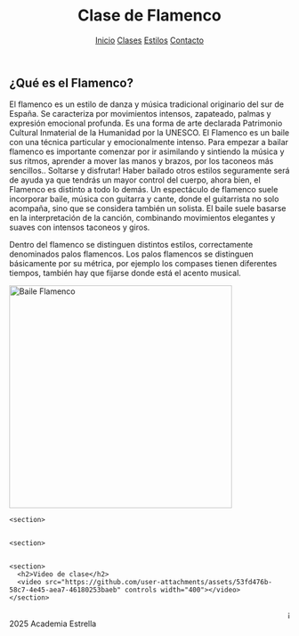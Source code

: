 <html lang="es">

<head>
  <meta charset="UTF-8">
  <link rel="stylesheet" href="css/estilos.css">
</head>
<body>
  <header>
    <h1>Clase de Flamenco</h1>
    <nav>
      <a href="index.html">Inicio</a>
      <a href="clases.html">Clases</a>
      <a href="estilos.html">Estilos</a>
      <a href="contacto.html">Contacto</a>
    </nav>
  </header>

  <main>
    <section>
      <h2>¿Qué es el Flamenco?</h2>
      <p>El flamenco es un estilo de danza y música tradicional originario del sur de España. Se caracteriza por movimientos intensos, zapateado, palmas y expresión emocional profunda. Es una forma de arte declarada Patrimonio Cultural Inmaterial de la Humanidad por la UNESCO.
El Flamenco es un baile con una técnica particular y emocionalmente intenso. Para empezar a bailar flamenco es importante comenzar por ir asimilando y sintiendo la música y sus ritmos, aprender a mover las manos y brazos, por los taconeos más sencillos.. Soltarse y disfrutar! Haber bailado otros estilos seguramente será de ayuda ya que tendrás un mayor control del cuerpo, ahora bien, el Flamenco es distinto a todo lo demás.
Un espectáculo de flamenco suele incorporar baile, música con guitarra y cante, donde el guitarrista no solo acompaña, sino que se considera también un solista. El baile suele basarse en la interpretación de la canción, combinando movimientos elegantes y suaves con intensos taconeos y giros.

Dentro del flamenco se distinguen distintos estilos, correctamente denominados palos flamencos. Los palos flamencos se distinguen básicamente por su métrica, por ejemplo los compases tienen diferentes tiempos, también hay que fijarse donde está el acento musical.

</p>
      <img src="https://njoymagazine.com/wp-content/uploads/2020/11/flamenco-3-edit-2048x1365.jpg" alt="Baile Flamenco" width="400">
    </section>

    <section>
      

    <section>


    <section>
      <h2>Video de clase</h2>
      <video src="https://github.com/user-attachments/assets/53fd476b-58c7-4e45-aea7-46180253baeb" controls width="400"></video>
    </section>

  <footer>
    <marquee>¡Ven y vive la pasión del Flamenco con nosotros!</marquee>
     2025 Academia Estrella
  </footer>
